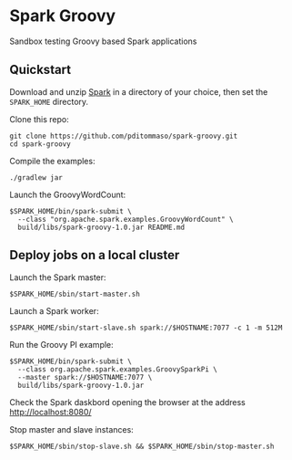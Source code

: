 # Spark Groovy

Sandbox testing Groovy based Spark applications


## Quickstart 

Download and unzip [Spark](http://spark.apache.org/downloads.html) in a directory of your choice, 
then set the `SPARK_HOME` directory.

Clone this repo: 

    git clone https://github.com/pditommaso/spark-groovy.git
    cd spark-groovy
    
    
Compile the examples:

    ./gradlew jar 
    
    
Launch the GroovyWordCount: 

    $SPARK_HOME/bin/spark-submit \
      --class "org.apache.spark.examples.GroovyWordCount" \
      build/libs/spark-groovy-1.0.jar README.md
    
   
## Deploy jobs on a local cluster 

Launch the Spark master: 

    $SPARK_HOME/sbin/start-master.sh
    
Launch a Spark worker: 

    $SPARK_HOME/sbin/start-slave.sh spark://$HOSTNAME:7077 -c 1 -m 512M
    
Run the Groovy PI example: 

    $SPARK_HOME/bin/spark-submit \
      --class org.apache.spark.examples.GroovySparkPi \
      --master spark://$HOSTNAME:7077 \
      build/libs/spark-groovy-1.0.jar       
   
Check the Spark daskbord opening the browser at the address [http://localhost:8080/](http://localhost:8080/)     
      
Stop master and slave instances: 

	$SPARK_HOME/sbin/stop-slave.sh && $SPARK_HOME/sbin/stop-master.sh
     
               
    